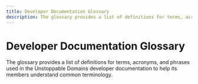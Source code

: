```yaml
---
title: Developer Documentation Glossary
description: The glossary provides a list of definitions for terms, acronyms, and phrases used in the Unstoppable Domains developer documentation to help its members understand common terminology.
---
```


# Developer Documentation Glossary

The glossary provides a list of definitions for terms, acronyms, and phrases used in the Unstoppable Domains developer documentation to help its members understand common terminology.
